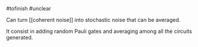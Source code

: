 #tofinish #unclear 

Can turn [[coherent noise]] into stochastic noise that can be averaged.

It consist in adding random Pauli gates and averaging among all the circuits generated. 